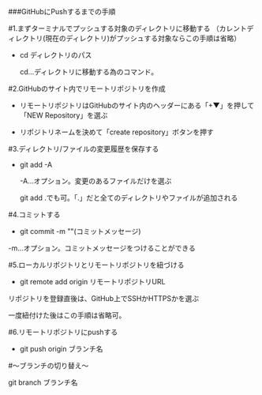 ###GitHubにPushするまでの手順

#1.まずターミナルでプッシュする対象のディレクトリに移動する
（カレントディレクトリ(現在のディレクトリ)がプッシュする対象ならこの手順は省略）

  - cd ディレクトリのパス

    cd…ディレクトリに移動する為のコマンド。

#2.GitHubのサイト内でリモートリポジトリを作成

  - リモートリポジトリはGitHubのサイト内のヘッダーにある「+▼」を押して<br>
「NEW Repository」を選ぶ

  - リポジトリネームを決めて「create repository」ボタンを押す

#3.ディレクトリ/ファイルの変更履歴を保存する

  - git add -A

    -A…オプション。変更のあるファイルだけを選ぶ

    git add .でも可。「.」だと全てのディレクトリやファイルが追加される

#4.コミットする

  - git commit -m ""(コミットメッセージ)

  -m…オプション。コミットメッセージをつけることができる

#5.ローカルリポジトリとリモートリポジトリを紐づける

  - git remote add origin リモートリポジトリURL

  リポジトリを登録直後は、GitHub上でSSHかHTTPSかを選ぶ<br>

  一度紐付けた後はこの手順は省略可。

#6.リモートリポジトリにpushする
  - git push origin ブランチ名

#〜ブランチの切り替え〜

  git branch ブランチ名
